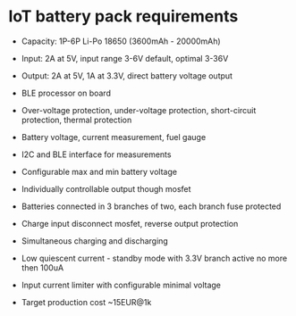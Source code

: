 # IoT battery pack requirements

 * Capacity: 1P-6P Li-Po 18650 (3600mAh - 20000mAh)
 * Input: 2A at 5V, input range 3-6V default, optimal 3-36V
 * Output: 2A at 5V, 1A at 3.3V, direct battery voltage output
 * BLE processor on board
 * Over-voltage protection, under-voltage protection, short-circuit protection, thermal protection
 * Battery voltage, current measurement, fuel gauge
 * I2C and BLE interface for measurements
 * Configurable max and min battery voltage
 * Individually controllable output though mosfet
 * Batteries connected in 3 branches of two, each branch fuse protected
 * Charge input disconnect mosfet, reverse output protection
 * Simultaneous charging and discharging
 * Low quiescent current - standby mode with 3.3V branch active no more then 100uA
 * Input current limiter with configurable minimal voltage

 * Target production cost ~15EUR@1k
